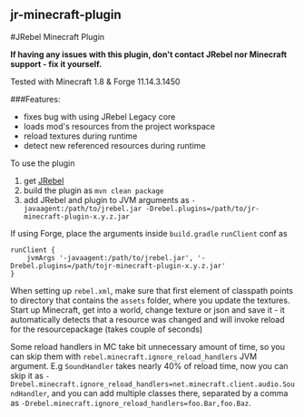 ## jr-minecraft-plugin
#JRebel Minecraft Plugin


**If having any issues with this plugin, don't contact JRebel nor Minecraft support - fix it yourself.**

Tested with Minecraft 1.8 & Forge 11.14.3.1450

###Features:
* fixes bug with using JRebel Legacy core
* loads mod's resources from the project workspace
* reload textures during runtime
* detect new referenced resources during runtime


To use the plugin

1. get [JRebel](https://zeroturnaround.com/software/jrebel/)
2. build the plugin as `mvn clean package`
3. add JRebel and plugin to JVM arguments as `-javaagent:/path/to/jrebel.jar -Drebel.plugins=/path/to/jr-minecraft-plugin-x.y.z.jar`

If using Forge, place the arguments inside `build.gradle` `runClient` conf as
```
runClient {
    jvmArgs '-javaagent:/path/to/jrebel.jar', '-Drebel.plugins=/path/tojr-minecraft-plugin-x.y.z.jar'
}
```

When setting up `rebel.xml`, make sure that first element of classpath points to directory that contains the `assets` folder, where you update the textures.
Start up Minecraft, get into a world, change texture or json and save it - it automatically detects that a resource was changed and will invoke reload for the resourcepackage (takes couple of seconds)

Some reload handlers in MC take bit unnecessary amount of time, so you can skip them with `rebel.minecraft.ignore_reload_handlers` JVM argument. E.g `SoundHandler` takes nearly 40% of reload time, now you can skip it as `-Drebel.minecraft.ignore_reload_handlers=net.minecraft.client.audio.SoundHandler`, and you can add multiple classes there, separated by a comma as `-Drebel.minecraft.ignore_reload_handlers=foo.Bar,foo.Baz`.
